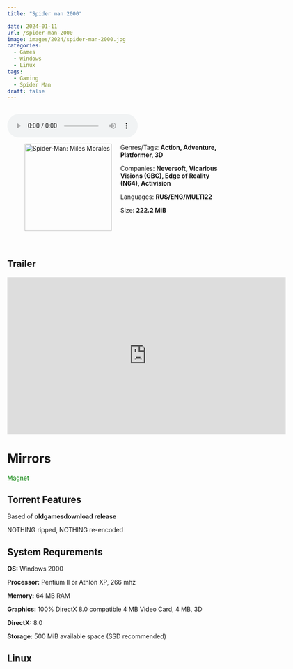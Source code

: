 ```yaml
---
title: "Spider man 2000"

date: 2024-01-11
url: /spider-man-2000
image: images/2024/spider-man-2000.jpg
categories:
  - Games
  - Windows
  - Linux
tags:
  - Gaming
  - Spider Man
draft: false
---
```

##
<style>
  body.dark-mode,
  body.dark-mode main * {
    background: url('/images/2024/spider-man-20002.jpg') center center fixed no-repeat;
    background-size: 100% 100%;
    background-size: cover;
    color: #f5f5f5;
  }
</style>
<script>
    document.addEventListener('DOMContentLoaded', function () {
        var body = document.body;
        var switcher = document.querySelector('.js-toggle');
                body.classList.add('dark-mode');
                // Save user preference in storage
                localStorage.setItem('darkMode', 'true');
            
        });
</script>

<audio controls autoplay>
  <source src="/audio/spider-man-2000.mp3" type="audio/mp3">
  Your browser does not support the audio tag.
</audio>

<figure style="float: left; margin-right: 20px;">
  <img src="/images/2024/spider-man-2000.jpg" alt="Spider-Man: Miles Morales" style="width: 200px;">
</figure>


Genres/Tags: **Action, Adventure, Platformer, 3D**

Companies: **Neversoft, Vicarious Visions (GBC), Edge of Reality (N64), Activision**

Languages: **RUS/ENG/MULTI22**

Size: **222.2 MiB**

# ⠀

## Trailer
<iframe width="640" height="360" src="https://www.youtube.com/embed/Jrm452GfO1U" title="Spider-Man PS1 trailer" frameborder="0" allow="accelerometer; autoplay; clipboard-write; encrypted-media; gyroscope; picture-in-picture; web-share" allowfullscreen></iframe>

# Mirrors
<a href="magnet:?xt=urn:btih:IO2DHRRSB45TF3W4FMXGVAWC223UPINP&dn=Spider%20Man%202000" style="color: green;">Magnet</a>

## Torrent Features
Based of **oldgamesdownload release**

NOTHING ripped, NOTHING re-encoded


## System Requrements
**OS:** Windows 2000

**Processor:** Pentium II or Athlon XP, 266 mhz

**Memory:** 64 MB RAM

**Graphics:** 100% DirectX 8.0 compatible 4 MB Video Card, 4 MB, 3D

**DirectX:** 8.0 

**Storage:** 500 MiB available space (SSD recommended)

## Linux
